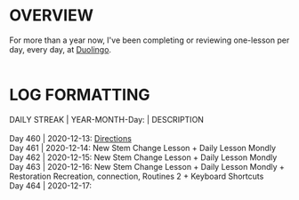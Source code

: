 # OVERVIEW 
For more than a year now, I've been completing or reviewing one-lesson per day, every day, at [Duolingo](https://www.duolingo.com/profile/EO4wellnes).<br> 
<br>
# LOG FORMATTING 
DAILY STREAK | YEAR-MONTH-Day: | DESCRIPTION <br>
<br>
Day 460 | 2020-12-13: [Directions](https://github.com/EO4wellness/T-I-L/blob/main/DUOlingo/espanol/directions.md)<br>
Day 461 | 2020-12-14: New Stem Change Lesson + Daily Lesson Mondly <br>
Day 462 | 2020-12-15: New Stem Change Lesson + Daily Lesson Mondly <br>
Day 463 | 2020-12-16: New Stem Change Lesson + Daily Lesson Mondly + Restoration Recreation, connection, Routines 2 + Keyboard Shortcuts <br>
Day 464 | 2020-12-17: <br>
